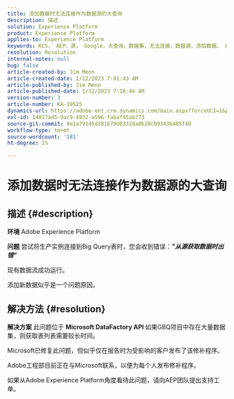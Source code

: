 ```yaml
---
title: 添加数据时无法连接作为数据源的大查询
description: 描述
solution: Experience Platform
product: Experience Platform
applies-to: Experience Platform
keywords: KCS， AEP，源， Google，大查询，数据集，无法连接，数据源，添加数据， Adobe Experience Platform，常见问题解答
resolution: Resolution
internal-notes: null
bug: false
article-created-by: Jim Menn
article-created-date: 1/12/2023 7:01:43 AM
article-published-by: Jim Menn
article-published-date: 1/12/2023 7:16:44 AM
version-number: 3
article-number: KA-19525
dynamics-url: https://adobe-ent.crm.dynamics.com/main.aspx?forceUCI=1&pagetype=entityrecord&etn=knowledgearticle&id=e5fa61f4-4692-ed11-aad1-6045bd0065f9
exl-id: 14017ad5-9ac9-4932-a596-fabaf45ab773
source-git-commit: 9e1a79145d281670d0332da0b20cb9343b485f40
workflow-type: tm+mt
source-wordcount: '181'
ht-degree: 1%

---
```


# 添加数据时无法连接作为数据源的大查询

## 描述 {#description}


<b>环境</b>
Adobe Experience Platform

<b>问题</b>
尝试将生产实例连接到Big Query表时，您会收到错误：<b>*&quot;</b><b>从源获取数据时出错</b><b>&quot;</b>*

现有数据流成功运行。

添加新数据似乎是一个问题原因。


## 解决方法 {#resolution}


<b>解决方案</b>
此问题位于 <b>Microsoft DataFactory API </b>如果GBQ项目中存在大量数据集，则获取表列表需要较长时间。

Microsoft已修复此问题，但似乎仅在报告时为受影响的客户发布了该修补程序。

Adobe工程部目前正在与Microsoft联系，以便为每个人发布修补程序。

如果从Adobe Experience Platform角度看待此问题，请向AEP团队提出支持工单。
